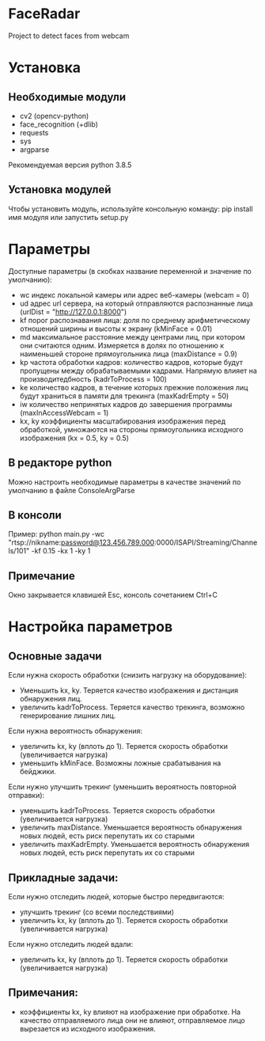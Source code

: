# FaceRadar
 Project to detect faces from webcam

# Установка
## Необходимые модули
- cv2 (opencv-python)
- face_recognition (+dlib)
- requests
- sys
- argparse

Рекомендуемая версия python 3.8.5

## Установка модулей
Чтобы установить модуль, используйте консольную команду:
pip install имя модуля
или
запустить setup.py

# Параметры
Доступные параметры (в скобках название переменной и значение по умолчанию):
- wc индекс локальной камеры или адрес веб-камеры (webcam = 0)
- ud адрес url сервера, на который отправляются распознанные лица (urlDist = "http://127.0.0.1:8000")
- kf порог распознавания лица: доля по среднему арифметическому отношений ширины и высоты к экрану (kMinFace = 0.01)
- md максимальное расстояние между центрами лиц, при котором они считаются одним. Измеряется в долях по отношению к наименьшей стороне прямоугольника лица (maxDistance = 0.9)
- kp частота обработки кадров: количество кадров, которые будут пропущены между обрабатываемыми кадрами. Напрямую влияет на производитедбность (kadrToProcess = 100)
- ke количество кадров, в течение которых прежние положения лиц будут храниться в памяти для трекинга (maxKadrEmpty = 50)
- iw количество непринятых кадров до завершения программы (maxInAccessWebcam = 1)
- kx, ky коэффициенты масштабирования изображения перед обработкой, умножаются на стороны прямоугольника исходного изображения (kx = 0.5, ky = 0.5)

## В редакторе python
Можно настроить необходимые параметры в качестве значений по умолчанию в файле ConsoleArgParse

## В консоли
Пример:
python main.py -wc "rtsp://nikname:password@123.456.789.000:0000/ISAPI/Streaming/Channels/101" -kf 0.15 -kx 1 -ky 1

## Примечание
Окно закрывается клавишей Esc, консоль сочетанием Ctrl+C

# Настройка параметров
## Основные задачи
Если нужна скорость обработки (снизить нагрузку на оборудование):
- Уменьшить kx, ky. Теряется качество изображения и дистанция обнаружения лиц.
- увеличить kadrToProcess. Теряется качество трекинга, возможно генерирование лишних лиц.

Если нужна вероятность обнаружения:
- увеличить kx, ky (вплоть до 1). Теряется скорость обработки (увеличивается нагрузка)
- уменьшить kMinFace. Возможны ложные срабатывания на бейджики.

Если нужно улучшить трекинг (уменьшить вероятность повторной отправки):
- уменьшить kadrToProcess. Теряется скорость обработки (увеличивается нагрузка)
- увеличить maxDistance. Уменьшается вероятность обнаружения новых людей, есть риск перепутать их со старыми
- увеличить maxKadrEmpty. Уменьшается вероятность обнаружения новых людей, есть риск перепутать их со старыми

## Прикладные задачи:

Если нужно отследить людей, которые быстро передвигаются:
- улучшить трекинг (со всеми последствиями)
- увеличить kx, ky (вплоть до 1). Теряется скорость обработки (увеличивается нагрузка)

Если нужно отследить людей вдали:
- увеличить kx, ky (вплоть до 1). Теряется скорость обработки (увеличивается нагрузка)

## Примечания:
- коэффициенты kx, ky влияют на изображение при обработке. На качество отправляемого лица они не влияют, отправляемое лицо вырезается из исходного изображения.


